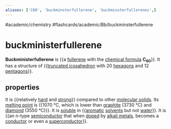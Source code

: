 ```yaml
---
aliases: ['C60', 'buckminsterfullerene', 'buckminsterfullerenes',]
---
```


#academic/chemistry #flashcards/academic/Bb/buckminsterfullerene

# buckministerfullerene

__Buckministerfullerene__ is {{a [fullerene](fullerene.md) with the [chemical formula](chemical%20formula.md) __C<sub>60</sub>__}}. It has a structure of {{[truncated icosahedron](truncated%20icosahedron.md) with 20 [hexagons](hexagon.md) and 12 [pentagons](pentagon.md)}}. <!--SR:!2023-03-31,4,270!2023-03-30,3,250-->

## properties

It is {{relatively [hard](hardness.md) and [strong](strength%20of%20materials.md)}} compared to other [molecular solids](molecular%20solid.md). Its [melting point](melting%20point.md) is {{1070 °C, which is lower than [graphite](graphite.md) (3730 °C) and [diamond](diamond.md) (3550 °C)}}. It is [soluble](solubility.md) in {{[aromatic](aromaticity.md) [solvents](solvent.md) but not [water](water.md)}}. It is {{an n-type [semiconductor](semiconductor.md) that when [doped](doping%20(semiconductor).md) by [alkali metals](alkali%20metal.md), becomes a [conductor](electrical%20conductor.md) or even a [superconductor](superconductivity.md)}}. <!--SR:!2023-04-01,3,230!2023-03-30,3,250!2023-03-30,3,250!2023-03-30,3,250-->
